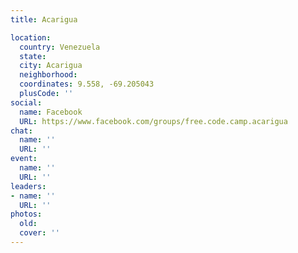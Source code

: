 ```yaml
---
title: Acarigua

location:
  country: Venezuela
  state: 
  city: Acarigua
  neighborhood: 
  coordinates: 9.558, -69.205043
  plusCode: ''
social:
  name: Facebook
  URL: https://www.facebook.com/groups/free.code.camp.acarigua
chat:
  name: ''
  URL: ''
event:
  name: ''
  URL: ''
leaders:
- name: ''
  URL: ''
photos:
  old: 
  cover: ''
---
```

